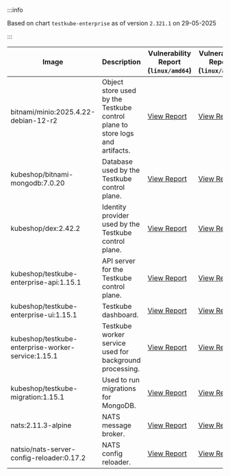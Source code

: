 :::info

Based on chart `testkube-enterprise` as of version `2.321.1` on 29-05-2025

:::

| Image | Description | Vulnerability Report (`linux/amd64`) | Vulnerability Report (`linux/arm64`) | Docker Image |
|-------|-------------|----------------------------------------|----------------------------------------|--------------|
| bitnami/minio:2025.4.22-debian-12-r2 | Object store used by the Testkube control plane to store logs and artifacts. | [View Report](./minio-2025.4.22-debian-12-r2_linux_amd64.md) | [View Report](./minio-2025.4.22-debian-12-r2_linux_arm64.md) | [View Image](https://hub.docker.com/layers/bitnami/minio/2025.4.22-debian-12-r2/images/sha256-b55af04849786132c6571b916da9cfd77e1eaa813917929c06f023bebf94873b?context=explore) |
| kubeshop/bitnami-mongodb:7.0.20 | Database used by the Testkube control plane. | [View Report](./bitnami-mongodb-7.0.20_linux_amd64.md) | [View Report](./bitnami-mongodb-7.0.20_linux_arm64.md) | [View Image](https://hub.docker.com/layers/kubeshop/bitnami-mongodb/7.0.20/images/sha256-8663700de129c2066dac073d15a675f6318d55d1afd427be48a0f1afeeb25a20?context=explore) |
| kubeshop/dex:2.42.2 | Identity provider used by the Testkube control plane. | [View Report](./dex-2.42.2_linux_amd64.md) | [View Report](./dex-2.42.2_linux_arm64.md) | [View Image](https://hub.docker.com/layers/kubeshop/dex/2.42.2/images/sha256-fae22cdfdb6e9adebe232ae42afcf41b687c6789c704ff3d42866973b0a8a828?context=explore) |
| kubeshop/testkube-enterprise-api:1.15.1 | API server for the Testkube control plane. | [View Report](./testkube-enterprise-api-1.15.1_linux_amd64.md) | [View Report](./testkube-enterprise-api-1.15.1_linux_arm64.md) | [View Image](https://hub.docker.com/layers/kubeshop/testkube-enterprise-api/1.15.1/images/sha256-d4720a23da68cb6736d5814735819b2068dac736b31f0d0968b5dd37e6e9e0c7?context=explore) |
| kubeshop/testkube-enterprise-ui:1.15.1 | Testkube dashboard. | [View Report](./testkube-enterprise-ui-1.15.1_linux_amd64.md) | [View Report](./testkube-enterprise-ui-1.15.1_linux_arm64.md) | [View Image](https://hub.docker.com/layers/kubeshop/testkube-enterprise-ui/1.15.1/images/sha256-6f5c55cd964e6898e25cb666002a2a198c4d31219071f15ff19c841685ac019a?context=explore) |
| kubeshop/testkube-enterprise-worker-service:1.15.1 | Testkube worker service used for background processing. | [View Report](./testkube-enterprise-worker-service-1.15.1_linux_amd64.md) | [View Report](./testkube-enterprise-worker-service-1.15.1_linux_arm64.md) | [View Image](https://hub.docker.com/layers/kubeshop/testkube-enterprise-worker-service/1.15.1/images/sha256-d774d272e10e34227ed7f3aa3b21e9b9f5bd6adf1d0776df585a4612fb3ccdec?context=explore) |
| kubeshop/testkube-migration:1.15.1 | Used to run migrations for MongoDB. | [View Report](./testkube-migration-1.15.1_linux_amd64.md) | [View Report](./testkube-migration-1.15.1_linux_arm64.md) | [View Image](https://hub.docker.com/layers/kubeshop/testkube-migration/1.15.1/images/sha256-588c6db3324de137ba03db5bc1c95bdf38ec83598497080e77ff3c3eaa2eb7f1?context=explore) |
| nats:2.11.3-alpine | NATS message broker. | [View Report](./nats-2.11.3-alpine_linux_amd64.md) | [View Report](./nats-2.11.3-alpine_linux_arm64.md) | [View Image](https://hub.docker.com/layers/library/nats/2.11.3-alpine/images/sha256-f6be324fcee27f2a91178d74f77bb4ba3e5a9d2e72ba7d6871f45d14aadca40a?context=explore) |
| natsio/nats-server-config-reloader:0.17.2 | NATS config reloader. | [View Report](./nats-server-config-reloader-0.17.2_linux_amd64.md) | [View Report](./nats-server-config-reloader-0.17.2_linux_arm64.md) | [View Image](https://hub.docker.com/layers/natsio/nats-server-config-reloader/0.17.2/images/sha256-65f3b70ec5a100743844cc8b73989f12ea9ba360fdd23069b20bdbd2654d9b94?context=explore) |

